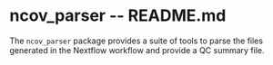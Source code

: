 # ncov_parser -- README.md

The `ncov_parser` package provides a suite of tools to parse the files generated
in the Nextflow workflow and provide a QC summary file.


